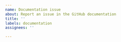 ```yaml
---
name: Documentation issue
about: Report an issue in the GitHub documentation
title: ''
labels: documentation
assignees: ''

---
```



